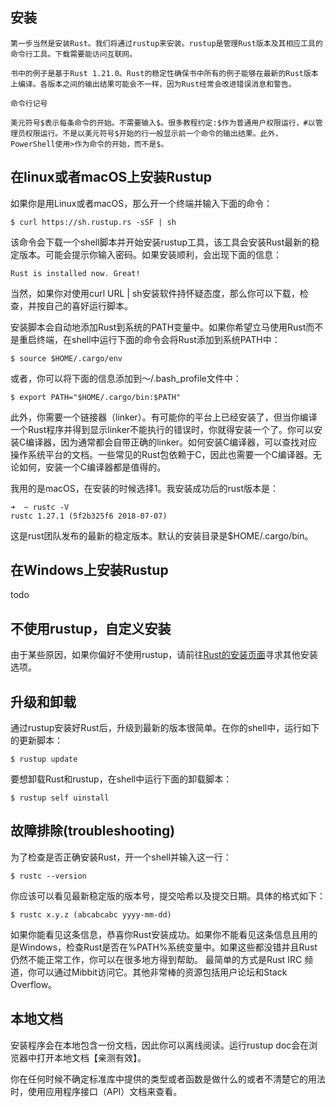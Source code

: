 ## 安装

    第一步当然是安装Rust。我们将通过rustup来安装。rustup是管理Rust版本及其相应工具的命令行工具。下载需要能访问互联网。
    
    书中的例子是基于Rust 1.21.0。Rust的稳定性确保书中所有的例子能够在最新的Rust版本上编译。各版本之间的输出结果可能会不一样，因为Rust经常会改进错误消息和警告。
    
    命令行记号
    
    美元符号$表示每条命令的开始。不需要输入$。很多教程约定:$作为普通用户权限运行，#以管理员权限运行。不是以美元符号$开始的行一般显示前一个命令的输出结果。此外，PowerShell使用>作为命令的开始，而不是$。
    
## 在linux或者macOS上安装Rustup

如果你是用Linux或者macOS，那么开一个终端并输入下面的命令：

    $ curl https://sh.rustup.rs -sSF | sh

该命令会下载一个shell脚本并开始安装rustup工具，该工具会安装Rust最新的稳定版本。可能会提示你输入密码。如果安装顺利，会出现下面的信息：

    Rust is installed now. Great!
    
当然，如果你对使用curl URL | sh安装软件持怀疑态度，那么你可以下载，检查，并按自己的喜好运行脚本。

安装脚本会自动地添加Rust到系统的PATH变量中。如果你希望立马使用Rust而不是重启终端，在shell中运行下面的命令会将Rust添加到系统PATH中：

    $ source $HOME/.cargo/env

或者，你可以将下面的信息添加到～/.bash_profile文件中：

    $ export PATH="$HOME/.cargo/bin:$PATH"
    
此外，你需要一个链接器（linker）。有可能你的平台上已经安装了，但当你编译一个Rust程序并得到显示linker不能执行的错误时，你就得安装一个了。你可以安装C编译器，因为通常都会自带正确的linker。如何安装C编译器，可以查找对应操作系统平台的文档。一些常见的Rust包依赖于C，因此也需要一个C编译器。无论如何，安装一个C编译器都是值得的。

我用的是macOS，在安装的时候选择1。我安装成功后的rust版本是：

    ➜  ~ rustc -V
    rustc 1.27.1 (5f2b325f6 2018-07-07)
这是rust团队发布的最新的稳定版本。默认的安装目录是$HOME/.cargo/bin。


## 在Windows上安装Rustup
todo
## 不使用rustup，自定义安装

由于某些原因，如果你偏好不使用rustup，请前往[Rust的安装页面](https://www.rust-lang.org/zh-CN/install.html)寻求其他安装选项。

## 升级和卸载

通过rustup安装好Rust后，升级到最新的版本很简单。在你的shell中，运行如下的更新脚本：

    $ rustup update
要想卸载Rust和rustup，在shell中运行下面的卸载脚本：
    
    $ rustup self uinstall

## 故障排除(troubleshooting)

为了检查是否正确安装Rust，开一个shell并输入这一行：
    
    $ rustc --version
你应该可以看见最新稳定版的版本号，提交哈希以及提交日期。具体的格式如下：

    $ rustc x.y.z (abcabcabc yyyy-mm-dd)
如果你能看见这条信息，恭喜你Rust安装成功。如果你不能看见这条信息且用的是Windows，检查Rust是否在%PATH%系统变量中。如果这些都没错并且Rust仍然不能正常工作，你可以在很多地方得到帮助。
最简单的方式是Rust IRC 频道，你可以通过Mibbit访问它。其他非常棒的资源包括用户论坛和Stack Overflow。

## 本地文档

安装程序会在本地包含一份文档，因此你可以离线阅读。运行rustup doc会在浏览器中打开本地文档【亲测有效】。

你在任何时候不确定标准库中提供的类型或者函数是做什么的或者不清楚它的用法时，使用应用程序接口（API）文档来查看。






